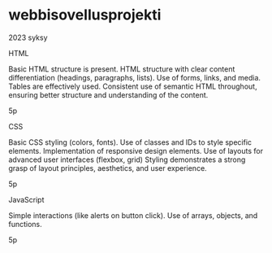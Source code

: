# webbisovellusprojekti
 2023 syksy

HTML

Basic HTML structure is present.
HTML structure with clear content differentiation (headings, paragraphs, lists).
Use of forms, links, and media.
Tables are effectively used.
Consistent use of semantic HTML throughout, ensuring better structure and understanding of the content.

5p

CSS

Basic CSS styling (colors, fonts).
Use of classes and IDs to style specific elements.
Implementation of responsive design elements.
Use of layouts for advanced user interfaces (flexbox, grid)
Styling demonstrates a strong grasp of layout principles, aesthetics, and user experience.

 5p

JavaScript

Simple interactions (like alerts on button click).
Use of arrays, objects, and functions.

5p
